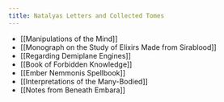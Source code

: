 ```yaml
---
title: Natalyas Letters and Collected Tomes
---
```


- [[Manipulations of the Mind]]
- [[Monograph on the Study of Elixirs Made from Sirablood]]
- [[Regarding Demiplane Engines]]
- [[Book of Forbidden Knowledge]]
- [[Ember Nemmonis Spellbook]]
- [[Interpretations of the Many-Bodied]]
- [[Notes from Beneath Embara]]

